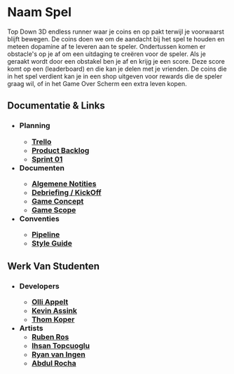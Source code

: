 <h1> Naam Spel </h1>
Top Down 3D endless runner waar je coins en op pakt terwijl je voorwaarst blijft bewegen. De coins doen we om de aandacht bij het spel te houden en meteen dopamine af te leveren aan te speler. Ondertussen komen er obstacle's op je af om een uitdaging te creëren voor de speler. Als je geraakt wordt door een obstakel ben je af en krijg je een score. Deze score komt op een (leaderboard) en die kan je delen met je vrienden. De coins die in het spel verdient kan je in een shop uitgeven voor rewards die de speler graag wil, of in het Game Over Scherm een extra leven kopen. 

<h2> Documentatie & Links </h2>
<h3><ul>
  <li>Planning</li>
    <ul>
      <li><a href="https://trello.com/invite/b/pN6tEbCG/ATTI890300962e007b2909ba038b068e63d4C0BD6994/product-backlog">Trello</a></li>
      <li><a href="/Documentatie/Product Backlog.pdf">Product Backlog</a></li>
      <li><a href="/Documentatie/Sprint Planning sprint 1.pdf">Sprint 01</a></li>
    </ul>
  <li>Documenten</li>
    <ul>
      <li><a href="/Documentatie/Algemene Notities.pdf">Algemene Notities</a></li>
      <li><a href="/Documentatie/Debriefing.pdf">Debriefing / KickOff</a></li>
      <li><a href="/Documentatie/Game Concept.pdf">Game Concept</a></li>
      <li><a href="/Documentatie/Game Scope.pdf">Game Scope</a></li>
    </ul>
  <li>Conventies</li>
    <ul>
      <li><a href="/Documentatie/Pipeline.pdf">Pipeline</a></li>
      <li><a href="/Documentatie/Style guide.pdf">Style Guide</a></li>
    </ul>
</ul></h3>

<h2> Werk Van Studenten </h2>
<h3><ul>
  <li>Developers</li>
    <ul>
      <li><a href="/Documentatie/Studenten/Olli Appelt/PlaceHolder.jpg">Olli Appelt</a></li>
      <li><a href="/Documentatie/Studenten/Kevin Assink/PlaceHolder.jpg">Kevin Assink</a></li>
      <li><a href="/Documentatie/Studenten/Thom Koper/PlaceHolder.jpg">Thom Koper</a></li>
    </ul>
  <li>Artists
    <ul>
      <li><a href="/Documentatie/Studenten/Ruben Ros/PlaceHolder.jpg">Ruben Ros</a></li>
      <li><a href="/Documentatie/Studenten/Ihsan Topcuoglu/PlaceHolder.jpg">Ihsan Topcuoglu</a></li>
      <li><a href="/Documentatie/Studenten/Ryan van Ingen/PlaceHolder.jpg">Ryan van Ingen</a></li>
      <li><a href="/Documentatie/Studenten/Abdul Rocha/PlaceHolder.jpg">Abdul Rocha</a></li>
    </ul>
</ul></h3>